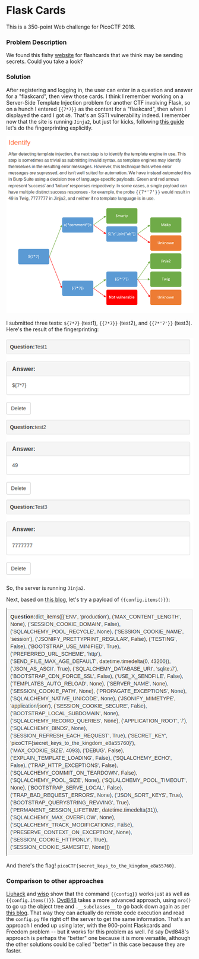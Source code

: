 # Flask Cards

This is a 350-point Web challenge for PicoCTF 2018.

### Problem Description

We found this fishy [website](http://2018shell.picoctf.com:51878/) for flashcards that we think may be sending secrets. Could you take a look?

### Solution

After registering and logging in, the user can enter in a question and answer for a "flaskcard", then view those cards. I think I remember working on a Server-Side Template Injection problem for another CTF involving Flask, so on a hunch I entered `{{7*7}}` as the content for a "flaskcard", then when I displayed the card I got `49`. That's an SSTI vulnerability indeed. I remember now that the site is running `Jinja2`, but just for kicks, following [this guide](https://portswigger.net/blog/server-side-template-injection) let's do the fingerprinting explicitly.

![./fingerprinting_method.png](./fingerprinting_method.png)

I submitted three tests: `${7*7}` (test1), `{{7*7}}` (test2), and `{{7*'7'}}` (test3). Here's the result of the fingerprinting:

![./fingerprinting_results.png](./fingerprinting_results.png)

So, the server is running `Jinja2`.

Next, based on [this blog](https://www.lanmaster53.com/2016/03/exploring-ssti-flask-jinja2/), let's try a payload of `{{config.items()}}`:

![./config_items.png](./config_items.png)

And there's the flag! `picoCTF{secret_keys_to_the_kingdom_e8a55760}`.

### Comparison to other approaches

[Liuhack](https://github.com/liuhack/writeups/blob/master/2018/picoCTF/Flaskcards/README.md) and [wisp](https://www.wispwisp.com/?p=281) show that the command `{{config}}` works just as well as `{{config.items()}}`. [Dvd848](https://github.com/Dvd848/CTFs/blob/master/2018_picoCTF/Flaskcards.md) takes a more advanced approach, using `mro()` to go up the object tree and `.__subclasses__` to go back down again as per [this blog](https://nvisium.com/blog/2016/03/11/exploring-ssti-in-flask-jinja2-part-ii). That way they can actually do remote code execution and read the `config.py` file right off the server to get the same information. That's an approach I ended up using later, with the 900-point Flaskcards and Freedom problem -- but it works for this problem as well. I'd say Dvd848's approach is perhaps the "better" one because it is more versatile, although the other solutions could be called "better" in this case because they are faster.
